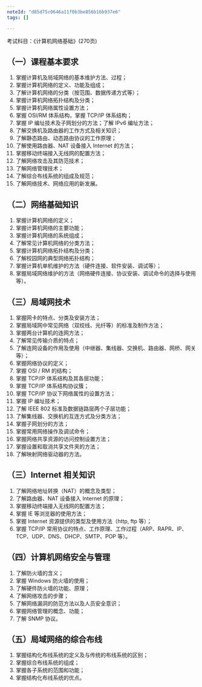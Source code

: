 ```yaml
---
noteId: "d85d75c0646a11f0b3be856b16b937e6"
tags: []

---
```


考试科目：《计算机网络基础》(270页)
## （一）课程基本要求  
1. 掌握计算机及局域网络的基本维护方法、过程；  
2. 掌握计算机网络的定义、功能及组成；  
3. 了解计算机网络的分类（按范围、数据传递方式等）；  
4. 掌握计算机网络拓扑结构及分类；  
5. 掌握计算机网络属性设置方法；  
6. 掌握 OSI/RM 体系结构，掌握 TCP/IP 体系结构；  
7. 掌握 IP 编址技术及子网划分的方法；了解 IPv6 编址方法；  
8. 了解交换机及路由器的工作方式及相关知识；  
9. 了解静态路由、动态路由协议的工作原理；  
10. 了解使用路由器、NAT 设备接入 Internet 的方法；  
11. 掌握移动终端接入无线网的配置方法；  
12. 了解网络攻击及其防范技术；  
13. 了解网络管理技术；  
14. 了解综合布线系统的组成及规范；  
15. 了解网络技术、网络应用的新发展。  

## （二）网络基础知识  
1. 掌握计算机网络的定义；  
2. 掌握计算机网络的主要功能；  
3. 掌握计算机网络的系统组成；  
4. 了解常见计算机网络的分类方法；  
5. 掌握计算机网络拓扑结构及分类；  
6. 了解校园网的典型网络拓扑结构；  
7. 掌握计算机单机维护的方法（硬件连接、软件安装、调试等）；  
8. 掌握局域网络维护的方法（网络硬件连接、协议安装、调试命令的选择与使用等）。  

## （三）局域网技术  
1. 掌握网卡的特点、分类及安装方法；  
2. 掌握局域网中常见网络（双绞线、光纤等）的标准及制作方法；  
3. 掌握两台计算机的连网方法；  
4. 了解常见传输介质的特点；  
5. 了解连网设备的作用及使用（中继器、集线器、交换机、路由器、网桥、网关等）；  
6. 掌握网络协议的定义；  
7. 掌握 OSI / RM 的结构；  
8. 掌握 TCP/IP 体系结构及其各层功能；  
9. 掌握 TCP/IP 体系结构协议簇；  
10. 掌握 TCP/IP 协议下网络属性的设置方法；  
11. 掌握 IP 编址技术；  
12. 了解 IEEE 802 标准及数据链路层两个子层功能；  
13. 了解集线器、交换机的互连方式及分类方法；  
14. 掌握子网划分的方法；  
15. 掌握常用网络操作及调试命令；  
16. 掌握网络共享资源的访问控制设置方法；  
17. 掌握设置和取消共享文件夹的方法；  
18. 了解映射网络驱动器的方法。  

## （三）Internet 相关知识  
1. 了解网络地址转换（NAT）的概念及类型；  
2. 了解路由器、NAT 设备接入 Internet 的原理；  
3. 掌握移动终端接入无线网的配置方法；  
4. 掌握 IE 等浏览器的使用方法；  
5. 掌握 Internet 资源提供的类型及使用方法（http, ftp 等）；  
6. 掌握 TCP/IP 常用协议的特点、工作原理、工作过程（ARP、RAPR、IP、TCP、UDP、DNS、DHCP、SMTP、POP 等）。  

## （四）计算机网络安全与管理  
1. 了解防火墙的含义；  
2. 掌握 Windows 防火墙的使用；  
3. 了解硬件防火墙的功能、原理；  
4. 了解网络攻击的步骤；  
5. 了解网络漏洞的防范方法以及人员安全意识；  
6. 掌握网络管理的概念、功能；  
7. 了解 SNMP 协议。  

## （五）局域网络的综合布线  

1. 掌握结构化布线系统的定义及与传统的布线系统的区别；  
2. 掌握综合布线系统的组成；  
3. 掌握各子系统的范围和功能；  
4. 掌握结构化布线系统的优点。  